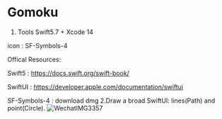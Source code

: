 # Gomoku
1. Tools
Swift5.7 + Xcode 14

icon : SF-Symbols-4

Offical Resources:

Swift5 : https://docs.swift.org/swift-book/

SwiftUI : https://developer.apple.com/documentation/swiftui

SF-Symbols-4 : download dmg
2.Draw a broad
SwiftUI: lines(Path) and point(Circle).
![WechatIMG3357](https://user-images.githubusercontent.com/100770743/196061568-b5b59d2e-ac9e-48cc-813a-4bf9e0b28d4e.jpeg)


